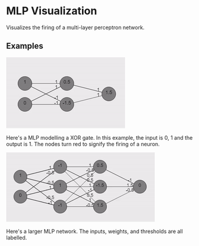 # MLP Visualization
Visualizes the firing of a multi-layer perceptron network.

## Examples

![XOR](xor.gif?raw=true "XOR")

Here's a MLP modelling a XOR gate. In this example, the input is 0, 1 and the output is 1. The nodes turn red to signify the firing of a neuron.

![Network](network.gif?raw=true "Network")

Here's a larger MLP network. The inputs, weights, and thresholds are all labelled.

